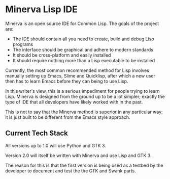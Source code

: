 # Minerva Lisp IDE


Minerva is an open source IDE for Common Lisp. The goals of the project are:

* The IDE should contain all you need to create, build and debug Lisp programs
* The interface should be graphical and adhere to modern standards
* It should be cross-platform and easily installed
* It should require nothing more than a Lisp executable to be installed

Currently, the most common recommended method for Lisp involves manually setting up Emacs, Slime and Quicklisp, after which a new user then has to learn Emacs before they can being to use Lisp.

In this writer's view, this is a serious impediment for people trying to learn Lisp. Minerva is designed from the ground up to be a lot simpler; exactly the type of IDE that all developers have likely worked with in the past.

This is not to say that the Minerva method is superior in any particular way; it is just built to be different from the Emacs style approach.


## Current Tech Stack


All versions up to 1.0 will use Python and GTK 3.

Version 2.0 will itself be written with Minerva and use Lisp and GTK 3.

The reason for this is that the first version is being used as a testbed by the developer to document and test the the GTK and Swank parts.

